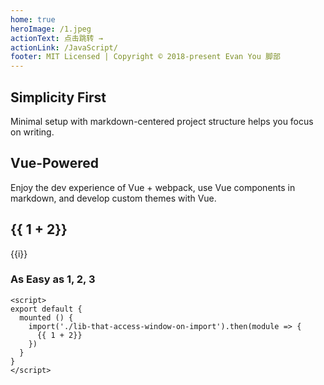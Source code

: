 ```yaml
---
home: true
heroImage: /1.jpeg
actionText: 点击跳转 →
actionLink: /JavaScript/
footer: MIT Licensed | Copyright © 2018-present Evan You 脚部
---
```


<div class="features">
  <div class="feature">
    <h2>Simplicity First</h2>
    <p>Minimal setup with markdown-centered project structure helps you focus on writing.</p>
  </div>
  <div class="feature">
    <h2>Vue-Powered</h2>
    <p>Enjoy the dev experience of Vue + webpack, use Vue components in markdown, and develop custom themes with Vue.</p>
  </div>
  <div class="feature">
    <h2>{{ 1 + 2}}</h2>
    <span v-for=' i in 3'> {{i}}</span>
  </div>
</div>

### As Easy as 1, 2, 3

```vue
<script>
export default {
  mounted () {
    import('./lib-that-access-window-on-import').then(module => {
      {{ 1 + 2}}
    })
  }
}
</script>